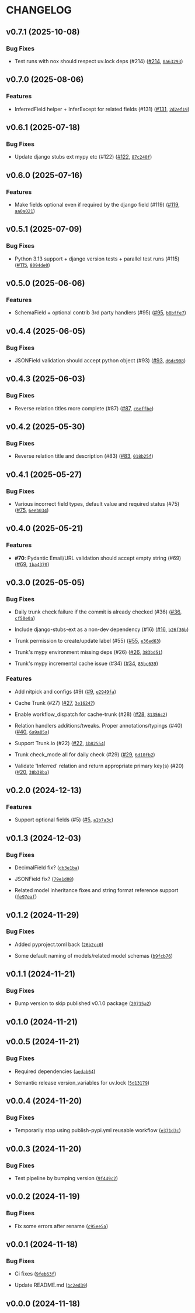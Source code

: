 # CHANGELOG


## v0.7.1 (2025-10-08)

### Bug Fixes

- Test runs with nox should respect uv.lock deps (#214)
  ([#214](https://github.com/NextGenContributions/django2pydantic/pull/214),
  [`0a63293`](https://github.com/NextGenContributions/django2pydantic/commit/0a63293a04df9e5b7a74a6897e8fad326f9f8cb2))


## v0.7.0 (2025-08-06)

### Features

- InferredField helper + InferExcept for related fields (#131)
  ([#131](https://github.com/NextGenContributions/django2pydantic/pull/131),
  [`2d2ef19`](https://github.com/NextGenContributions/django2pydantic/commit/2d2ef194fa84448c298be25e8503f042b469952f))


## v0.6.1 (2025-07-18)

### Bug Fixes

- Update django stubs ext mypy etc (#122)
  ([#122](https://github.com/NextGenContributions/django2pydantic/pull/122),
  [`87c240f`](https://github.com/NextGenContributions/django2pydantic/commit/87c240fd3029c6a5611ac7090dc49b7bbbf924fb))


## v0.6.0 (2025-07-16)

### Features

- Make fields optional even if required by the django field (#119)
  ([#119](https://github.com/NextGenContributions/django2pydantic/pull/119),
  [`aa0a021`](https://github.com/NextGenContributions/django2pydantic/commit/aa0a021768417c58aa48bf9fb2763df6671b4ee1))


## v0.5.1 (2025-07-09)

### Bug Fixes

- Python 3.13 support + django version tests + parallel test runs (#115)
  ([#115](https://github.com/NextGenContributions/django2pydantic/pull/115),
  [`8094de0`](https://github.com/NextGenContributions/django2pydantic/commit/8094de0c04af930923fe4323ddc407e470e0cb5a))


## v0.5.0 (2025-06-06)

### Features

- SchemaField + optional contrib 3rd party handlers (#95)
  ([#95](https://github.com/NextGenContributions/django2pydantic/pull/95),
  [`b8bffe7`](https://github.com/NextGenContributions/django2pydantic/commit/b8bffe70bd07deb6a3e20c15b8dad99a003748f2))


## v0.4.4 (2025-06-05)

### Bug Fixes

- JSONField validation should accept python object (#93)
  ([#93](https://github.com/NextGenContributions/django2pydantic/pull/93),
  [`d6dc908`](https://github.com/NextGenContributions/django2pydantic/commit/d6dc9088913b97d5dea4ce4a4d3d2bde6beffd21))


## v0.4.3 (2025-06-03)

### Bug Fixes

- Reverse relation titles more complete (#87)
  ([#87](https://github.com/NextGenContributions/django2pydantic/pull/87),
  [`c6effbe`](https://github.com/NextGenContributions/django2pydantic/commit/c6effbe86f2b515b93deea63933afe075c59df21))


## v0.4.2 (2025-05-30)

### Bug Fixes

- Reverse relation title and description (#83)
  ([#83](https://github.com/NextGenContributions/django2pydantic/pull/83),
  [`018b25f`](https://github.com/NextGenContributions/django2pydantic/commit/018b25f80ceafc576c075d66a6a7819542f51fac))


## v0.4.1 (2025-05-27)

### Bug Fixes

- Various incorrect field types, default value and required status (#75)
  ([#75](https://github.com/NextGenContributions/django2pydantic/pull/75),
  [`6eeb034`](https://github.com/NextGenContributions/django2pydantic/commit/6eeb03461c884c3e48c2395eecc1861da66a668f))


## v0.4.0 (2025-05-21)

### Features

- **#70**: Pydantic Email/URL validation should accept empty string (#69)
  ([#69](https://github.com/NextGenContributions/django2pydantic/pull/69),
  [`1ba4370`](https://github.com/NextGenContributions/django2pydantic/commit/1ba4370809eab3824bb7ac1a8793d8b55e613fc2))


## v0.3.0 (2025-05-05)

### Bug Fixes

- Daily trunk check failure if the commit is already checked (#36)
  ([#36](https://github.com/NextGenContributions/django2pydantic/pull/36),
  [`cf50e0a`](https://github.com/NextGenContributions/django2pydantic/commit/cf50e0a623260352db84b50b768570538e954755))

- Include django-stubs-ext as a non-dev dependency (#16)
  ([#16](https://github.com/NextGenContributions/django2pydantic/pull/16),
  [`b26f36b`](https://github.com/NextGenContributions/django2pydantic/commit/b26f36b80b0ed6e986d5cea8f754ebfebafa8701))

- Trunk permission to create/update label (#55)
  ([#55](https://github.com/NextGenContributions/django2pydantic/pull/55),
  [`e36ed63`](https://github.com/NextGenContributions/django2pydantic/commit/e36ed639cc8e7d17c6e77b8f9104390fe6c55521))

- Trunk's mypy environment missing deps (#26)
  ([#26](https://github.com/NextGenContributions/django2pydantic/pull/26),
  [`383bd51`](https://github.com/NextGenContributions/django2pydantic/commit/383bd51b1e556aad5922affaf5bee301f9c67d95))

- Trunk's mypy incremental cache issue (#34)
  ([#34](https://github.com/NextGenContributions/django2pydantic/pull/34),
  [`85bc639`](https://github.com/NextGenContributions/django2pydantic/commit/85bc639970101332792532b62ff5201fc4da6d12))

### Features

- Add nitpick and configs (#9)
  ([#9](https://github.com/NextGenContributions/django2pydantic/pull/9),
  [`e2949fa`](https://github.com/NextGenContributions/django2pydantic/commit/e2949faf601ff76fadf1a0079b97c47146fe8bce))

- Cache Trunk (#27) ([#27](https://github.com/NextGenContributions/django2pydantic/pull/27),
  [`3e16247`](https://github.com/NextGenContributions/django2pydantic/commit/3e16247ece1fc6e91d0448209cbf77be15ab1ec0))

- Enable workflow_dispatch for cache-trunk (#28)
  ([#28](https://github.com/NextGenContributions/django2pydantic/pull/28),
  [`81356c2`](https://github.com/NextGenContributions/django2pydantic/commit/81356c27f12a8eea9ef6b530fc3876824f5f944f))

- Relation handlers additions/tweaks. Proper annotations/typings (#40)
  ([#40](https://github.com/NextGenContributions/django2pydantic/pull/40),
  [`6a9a05a`](https://github.com/NextGenContributions/django2pydantic/commit/6a9a05ad9779a60aa44603c98538e77bb20ec773))

- Support Trunk.io (#22) ([#22](https://github.com/NextGenContributions/django2pydantic/pull/22),
  [`1b82554`](https://github.com/NextGenContributions/django2pydantic/commit/1b8255416d5f2bd778e457fd6171d7dd7252b3f0))

- Trunk check_mode all for daily check (#29)
  ([#29](https://github.com/NextGenContributions/django2pydantic/pull/29),
  [`6d10fb2`](https://github.com/NextGenContributions/django2pydantic/commit/6d10fb2070fde60e44c25cada39da6c81d454477))

- Validate 'Inferred' relation and return appropriate primary key(s) (#20)
  ([#20](https://github.com/NextGenContributions/django2pydantic/pull/20),
  [`38b38ba`](https://github.com/NextGenContributions/django2pydantic/commit/38b38ba8f0d3aefcf3c0302b8e22900822f40c79))


## v0.2.0 (2024-12-13)

### Features

- Support optional fields (#5)
  ([#5](https://github.com/NextGenContributions/django2pydantic/pull/5),
  [`a1b7a3c`](https://github.com/NextGenContributions/django2pydantic/commit/a1b7a3c49c53a0cdb98d9dd09ea9a819d6c4da00))


## v0.1.3 (2024-12-03)

### Bug Fixes

- DecimalField fix?
  ([`db3e1ba`](https://github.com/NextGenContributions/django2pydantic/commit/db3e1bae28c79223399490cc0be7df0c1a217f20))

- JSONField fix?
  ([`79e1d08`](https://github.com/NextGenContributions/django2pydantic/commit/79e1d083a7bb3683183ab6832e599bd1ac8d77c4))

- Related model inheritance fixes and string format reference support
  ([`fe97eaf`](https://github.com/NextGenContributions/django2pydantic/commit/fe97eaf67209d530589c4eacee245d7d5b0c6e97))


## v0.1.2 (2024-11-29)

### Bug Fixes

- Added pyproject.toml back
  ([`26b2cc0`](https://github.com/NextGenContributions/django2pydantic/commit/26b2cc0733488b8902aa717dd1ff666092d7b675))

- Some default naming of models/related model schemas
  ([`b9fcb76`](https://github.com/NextGenContributions/django2pydantic/commit/b9fcb76944a9a5a8b8e28d13cfd473652da90a3e))


## v0.1.1 (2024-11-21)

### Bug Fixes

- Bump version to skip published v0.1.0 package
  ([`20715a2`](https://github.com/NextGenContributions/django2pydantic/commit/20715a2ccaed13662117492c7ef6ba1a681dee3f))


## v0.1.0 (2024-11-21)


## v0.0.5 (2024-11-21)

### Bug Fixes

- Required dependencies
  ([`aedab64`](https://github.com/NextGenContributions/django2pydantic/commit/aedab64c61c288b3d4057007716aff835d1da5dc))

- Semantic release version_variables for uv.lock
  ([`5d13179`](https://github.com/NextGenContributions/django2pydantic/commit/5d1317923a0f831a82349e9e535f97f414220eba))


## v0.0.4 (2024-11-20)

### Bug Fixes

- Temporarily stop using publish-pypi.yml reusable workflow
  ([`e371d3c`](https://github.com/NextGenContributions/django2pydantic/commit/e371d3cb0e4d4577251b5e51641faee3c4e41228))


## v0.0.3 (2024-11-20)

### Bug Fixes

- Test pipeline by bumping version
  ([`9f449c2`](https://github.com/NextGenContributions/django2pydantic/commit/9f449c262a270956c453308738521c5884311f29))


## v0.0.2 (2024-11-19)

### Bug Fixes

- Fix some errors after rename
  ([`c95ee5a`](https://github.com/NextGenContributions/django2pydantic/commit/c95ee5a73dc88716683e99e35b43582c6fa9342a))


## v0.0.1 (2024-11-18)

### Bug Fixes

- Ci fixes
  ([`9feb63f`](https://github.com/NextGenContributions/django2pydantic/commit/9feb63f7b83af236a067fa3be4affe8bc449a717))

- Update README.md
  ([`bc2ed39`](https://github.com/NextGenContributions/django2pydantic/commit/bc2ed39001e84799e886ea917566c9492fc86dea))


## v0.0.0 (2024-11-18)
